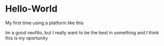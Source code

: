 # Hello-World
My first time using a platform like this

Im a good neofito, but I really want to be the best in something and I think this is my oportunity
